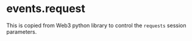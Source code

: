 <a name="events.request"></a>
# events.request

This is copied from Web3 python library to control the `requests`
session parameters.

